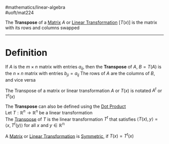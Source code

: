 #mathematics/linear-algebra  
#uoft/mat224 

The **Transpose** of a [Matrix](Matrix.md) $A$ or [Linear Transformation](Linear%20Transformation.md) $[T(x)]$ is the matrix with its rows and columns swapped 


---

# Definition

If $A$ is the $m\times n$ matrix with entries $a_{ij}$, then the **Transpose** of $A$, $B=T(A)$ is the $n\times n$ matrix with entries $b_{ji}=a_{ij}$ The rows of $A$ are the columns of $B$, and vice versa

The Transpose of a matrix or linear transformation $A$ or $T(x)$ is notated $A^{t}$ or $T^{t}(x)$

The **Transpose** can also be defined using the [Dot Product](Dot%20Product.md)  
	 Let $T:\mathbb{R}^{n}\rightarrow \mathbb{R}^{n}$ be a linear transformation  
	 The [Transpose](.md) of $T$ is the linear transformation $T^{t}$ that satisfies $\langle T(x),y\rangle=\langle x, T^{t}(y)\rangle$ for all $x$ and $y\in \mathbb{R^{n}}$

A [Matrix](Matrix.md) or [Linear Transformation](Linear%20Transformation.md) is [Symmetric](Symmetric), if $T(x)=T^{t}(x)$